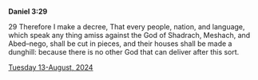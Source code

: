 **Daniel 3:29**

29 Therefore I make a decree, That every people, nation, and language, which speak any thing amiss against the God of Shadrach, Meshach, and Abed–nego, shall be cut in pieces, and their houses shall be made a dunghill: because there is no other God that can deliver after this sort.

[Tuesday 13-August, 2024](https://getbible.net/kjv/Daniel/3/29)
